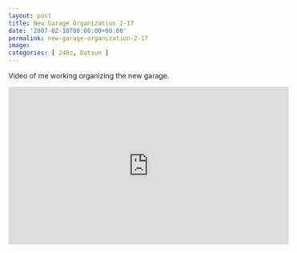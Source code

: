 ```yaml
---
layout: post
title: New Garage Organization 2-17
date: '2007-02-18T00:00:00+00:00'
permalink: new-garage-organization-2-17
image: 
categories: [ 240z, Datsun ]
---
```

Video of me working organizing the new garage. 

<iframe width="560" height="315" src="https://www.youtube.com/embed/iRMes1B9v6g?si=Jx7YJ21ZmpdR5tpu" title="YouTube video player" frameborder="0" allow="accelerometer; autoplay; clipboard-write; encrypted-media; gyroscope; picture-in-picture; web-share" referrerpolicy="strict-origin-when-cross-origin" allowfullscreen></iframe>


